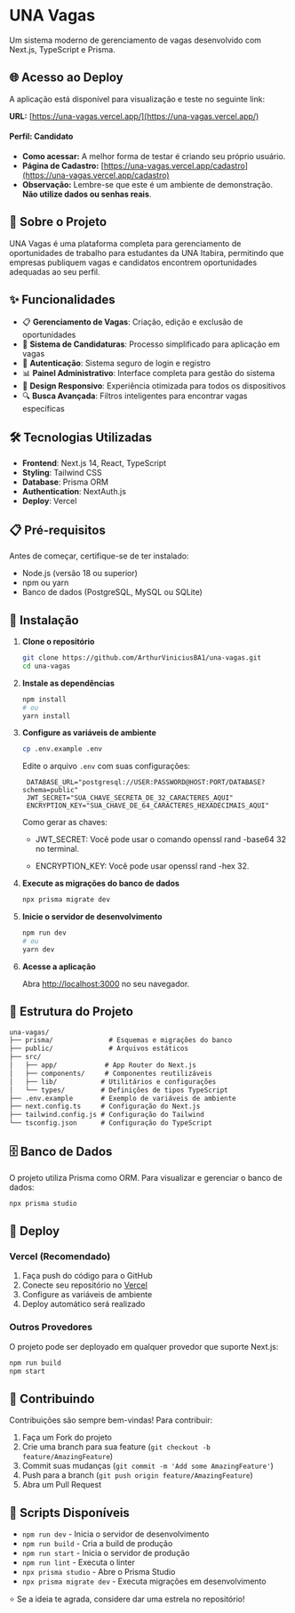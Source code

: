 # UNA Vagas

Um sistema moderno de gerenciamento de vagas desenvolvido com Next.js, TypeScript e Prisma.

## 🌐 Acesso ao Deploy

A aplicação está disponível para visualização e teste no seguinte link:

**URL:** [https://una-vagas.vercel.app/](https://una-vagas.vercel.app/)

#### **Perfil: Candidato**

- **Como acessar:** A melhor forma de testar é criando seu próprio usuário.
- **Página de Cadastro:** [https://una-vagas.vercel.app/cadastro](https://una-vagas.vercel.app/cadastro)
- **Observação:** Lembre-se que este é um ambiente de demonstração. **Não utilize dados ou senhas reais**.

## 🚀 Sobre o Projeto

UNA Vagas é uma plataforma completa para gerenciamento de oportunidades de trabalho para estudantes da UNA Itabira, permitindo que empresas publiquem vagas e candidatos encontrem oportunidades adequadas ao seu perfil.

## ✨ Funcionalidades

- 📋 **Gerenciamento de Vagas**: Criação, edição e exclusão de oportunidades
- 👥 **Sistema de Candidaturas**: Processo simplificado para aplicação em vagas
- 🔐 **Autenticação**: Sistema seguro de login e registro
- 📊 **Painel Administrativo**: Interface completa para gestão do sistema
- 📱 **Design Responsivo**: Experiência otimizada para todos os dispositivos
- 🔍 **Busca Avançada**: Filtros inteligentes para encontrar vagas específicas

## 🛠️ Tecnologias Utilizadas

- **Frontend**: Next.js 14, React, TypeScript
- **Styling**: Tailwind CSS
- **Database**: Prisma ORM
- **Authentication**: NextAuth.js
- **Deploy**: Vercel

## 📋 Pré-requisitos

Antes de começar, certifique-se de ter instalado:

- Node.js (versão 18 ou superior)
- npm ou yarn
- Banco de dados (PostgreSQL, MySQL ou SQLite)

## 🚀 Instalação

1. **Clone o repositório**

   ```bash
   git clone https://github.com/ArthurViniciusBA1/una-vagas.git
   cd una-vagas
   ```

2. **Instale as dependências**

   ```bash
   npm install
   # ou
   yarn install
   ```

3. **Configure as variáveis de ambiente**

   ```bash
   cp .env.example .env
   ```

   Edite o arquivo `.env` com suas configurações:

   ```env
    DATABASE_URL="postgresql://USER:PASSWORD@HOST:PORT/DATABASE?schema=public"
    JWT_SECRET="SUA_CHAVE_SECRETA_DE_32_CARACTERES_AQUI"
    ENCRYPTION_KEY="SUA_CHAVE_DE_64_CARACTERES_HEXADECIMAIS_AQUI"
   ```

    Como gerar as chaves:

    - JWT_SECRET: Você pode usar o comando openssl rand -base64 32 no terminal.

    - ENCRYPTION_KEY: Você pode usar openssl rand -hex 32.

4. **Execute as migrações do banco de dados**

   ```bash
   npx prisma migrate dev
   ```

5. **Inicie o servidor de desenvolvimento**

   ```bash
   npm run dev
   # ou
   yarn dev
   ```

6. **Acesse a aplicação**

   Abra [http://localhost:3000](http://localhost:3000) no seu navegador.

## 📁 Estrutura do Projeto

```md
una-vagas/
├── prisma/              # Esquemas e migrações do banco
├── public/              # Arquivos estáticos
├── src/
│   ├── app/            # App Router do Next.js
│   ├── components/     # Componentes reutilizáveis
│   ├── lib/           # Utilitários e configurações
│   └── types/         # Definições de tipos TypeScript
├── .env.example       # Exemplo de variáveis de ambiente
├── next.config.ts     # Configuração do Next.js
├── tailwind.config.js # Configuração do Tailwind
└── tsconfig.json      # Configuração do TypeScript
```

## 🗄️ Banco de Dados

O projeto utiliza Prisma como ORM. Para visualizar e gerenciar o banco de dados:

```bash
npx prisma studio
```

## 🚀 Deploy

### Vercel (Recomendado)

1. Faça push do código para o GitHub
2. Conecte seu repositório no [Vercel](https://vercel.com)
3. Configure as variáveis de ambiente
4. Deploy automático será realizado

### Outros Provedores

O projeto pode ser deployado em qualquer provedor que suporte Next.js:

```bash
npm run build
npm start
```

## 🤝 Contribuindo

Contribuições são sempre bem-vindas! Para contribuir:

1. Faça um Fork do projeto
2. Crie uma branch para sua feature (`git checkout -b feature/AmazingFeature`)
3. Commit suas mudanças (`git commit -m 'Add some AmazingFeature'`)
4. Push para a branch (`git push origin feature/AmazingFeature`)
5. Abra um Pull Request

## 📝 Scripts Disponíveis

- `npm run dev` - Inicia o servidor de desenvolvimento
- `npm run build` - Cria a build de produção
- `npm run start` - Inicia o servidor de produção
- `npm run lint` - Executa o linter
- `npx prisma studio` - Abre o Prisma Studio
- `npx prisma migrate dev` - Executa migrações em desenvolvimento

⭐ Se a ideia te agrada, considere dar uma estrela no repositório!
